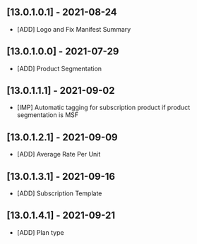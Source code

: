 
## [13.0.1.0.1] - 2021-08-24
- [ADD] Logo and Fix Manifest Summary

## [13.0.1.0.0] - 2021-07-29
- [ADD] Product Segmentation

## [13.0.1.1.1] - 2021-09-02
- [IMP] Automatic tagging for subscription product if product segmentation is MSF

## [13.0.1.2.1] - 2021-09-09
- [ADD] Average Rate Per Unit

## [13.0.1.3.1] - 2021-09-16
- [ADD] Subscription Template

## [13.0.1.4.1] - 2021-09-21
- [ADD] Plan type